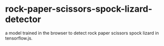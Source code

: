 # rock-paper-scissors-spock-lizard-detector
a model trained in the browser to detect rock paper scissors spock lizard in tensorflow.js.
